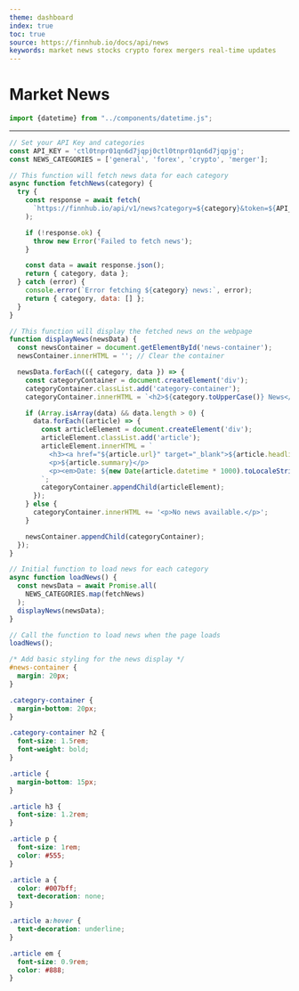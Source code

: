 ```yaml
---
theme: dashboard
index: true
toc: true
source: https://finnhub.io/docs/api/news
keywords: market news stocks crypto forex mergers real-time updates
---
```


# Market News
```js
import {datetime} from "../components/datetime.js";
```

<div class="datetime-container">
  <div id="datetime"></div>
</div>

---

```js
// Set your API Key and categories
const API_KEY = 'ctl0tnpr01qn6d7jqpj0ctl0tnpr01qn6d7jqpjg';
const NEWS_CATEGORIES = ['general', 'forex', 'crypto', 'merger'];

// This function will fetch news data for each category
async function fetchNews(category) {
  try {
    const response = await fetch(
      `https://finnhub.io/api/v1/news?category=${category}&token=${API_KEY}`
    );

    if (!response.ok) {
      throw new Error('Failed to fetch news');
    }

    const data = await response.json();
    return { category, data };
  } catch (error) {
    console.error(`Error fetching ${category} news:`, error);
    return { category, data: [] };
  }
}

// This function will display the fetched news on the webpage
function displayNews(newsData) {
  const newsContainer = document.getElementById('news-container');
  newsContainer.innerHTML = ''; // Clear the container

  newsData.forEach(({ category, data }) => {
    const categoryContainer = document.createElement('div');
    categoryContainer.classList.add('category-container');
    categoryContainer.innerHTML = `<h2>${category.toUpperCase()} News</h2>`;

    if (Array.isArray(data) && data.length > 0) {
      data.forEach((article) => {
        const articleElement = document.createElement('div');
        articleElement.classList.add('article');
        articleElement.innerHTML = `
          <h3><a href="${article.url}" target="_blank">${article.headline}</a></h3>
          <p>${article.summary}</p>
          <p><em>Date: ${new Date(article.datetime * 1000).toLocaleString()}</em></p>
        `;
        categoryContainer.appendChild(articleElement);
      });
    } else {
      categoryContainer.innerHTML += '<p>No news available.</p>';
    }

    newsContainer.appendChild(categoryContainer);
  });
}

// Initial function to load news for each category
async function loadNews() {
  const newsData = await Promise.all(
    NEWS_CATEGORIES.map(fetchNews)
  );
  displayNews(newsData);
}

// Call the function to load news when the page loads
loadNews();
```

<html lang="en">
<head>
  <meta charset="UTF-8">
  <meta name="viewport" content="width=device-width, initial-scale=1.0">
  <title>Market News</title>
</head>
<body>
  <div id="news-container"></div> <!-- The container where news will be displayed -->
  
  <script src="news.js"></script> <!-- Include your JavaScript file here -->
</body>
</html>

<div class="wrapper">
  <div class="toc-container" id="toc-container"></div>
  <div id="news-container"></div>
</div>

```css echo=false
/* Add basic styling for the news display */
#news-container {
  margin: 20px;
}

.category-container {
  margin-bottom: 20px;
}

.category-container h2 {
  font-size: 1.5rem;
  font-weight: bold;
}

.article {
  margin-bottom: 15px;
}

.article h3 {
  font-size: 1.2rem;
}

.article p {
  font-size: 1rem;
  color: #555;
}

.article a {
  color: #007bff;
  text-decoration: none;
}

.article a:hover {
  text-decoration: underline;
}

.article em {
  font-size: 0.9rem;
  color: #888;
}

```